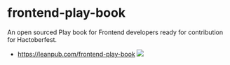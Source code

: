 # frontend-play-book
An open sourced Play book for Frontend developers ready for contribution for Hactoberfest.
- https://leanpub.com/frontend-play-book
![](frontend-developer-playbook-cover.png)

